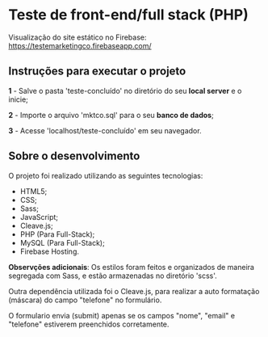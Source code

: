 ﻿# Teste de front-end/full stack (PHP)

Visualização do site estático no Firebase: https://testemarketingco.firebaseapp.com/


## Instruções para executar o projeto

**1** - Salve o pasta 'teste-concluído' no diretório do seu **local server** e o inicie;

**2** - Importe o arquivo 'mktco.sql' para o seu **banco de dados**;

**3** - Acesse 'localhost/teste-concluído' em seu navegador.



## Sobre o desenvolvimento

O projeto foi realizado utilizando as seguintes tecnologias:

-   HTML5;
-   CSS;
-	 Sass;
-   JavaScript;
-	 Cleave.js;
-   PHP (Para Full-Stack);
-   MySQL (Para Full-Stack);
-	 Firebase Hosting.



**Observções adicionais**: Os estilos foram feitos e organizados de maneira segregada com Sass, e estão armazenadas no diretório 'scss'.

Outra dependência utilizada foi o Cleave.js, para realizar a auto formatação (máscara) do campo "telefone" no formulário.

O formulario envia (submit) apenas se os campos "nome", "email" e "telefone" estiverem preenchidos corretamente.

